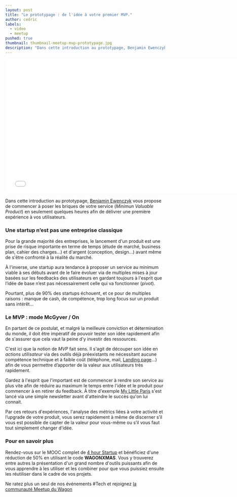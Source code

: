 ```yaml
---
layout: post
title: "Le prototypage : de l'idée à votre premier MVP."
author: cedric
labels:
  - video
  - meetup
pushed: true
thumbnail: thumbnail-meetup-mvp-prototypage.jpg
description: "Dans cette introduction au prototypage, Benjamin Ewenczyk vous propose de commencer à poser les briques de votre service en seulement quelques heures afin de délivrer une première expérience à vos utilisateurs."
---
```


<div class="video-wrapper"><iframe width="750" height="422" src="//www.youtube.com/embed/6PjTA3zxF-c?showinfo=0" frameborder="0" allowfullscreen></iframe></div>

Dans cette introduction au prototypage, [Benjamin Ewenczyk](https://twitter.com/BSE_tw) vous propose de commencer à poser les briques de votre service (*Minimun Valuable Product*) en seulement quelques heures afin de délivrer une première expérience à vos utilisateurs.

### Une startup n’est pas une entreprise classique

Pour la grande majorité des entreprises, le lancement d'un produit est une prise de risque importante en terme de temps (étude de marché, business plan, cahier des charges...) et d'argent (conception, design...) avant même de s'être confronté à la réalité du marché.

À l'inverse, une startup aura tendance à proposer un service au minimum viable à ses débuts avant de le faire évoluer via de multiples mises à jour basées sur les feedbacks des utilisateurs en gardant toujours à l'esprit que l’idée de base n’est pas nécessairement celle qui va fonctionner (*pivot*).

Pourtant, plus de 90% des startups échouent, et ce pour de multiples raisons : manque de cash, de compétence, trop long focus sur un produit sans intérêt...

### Le MVP : mode McGyver / On

En partant de ce postulat, et malgré la meilleure conviction et détermination du monde, il doit être impératif de pouvoir tester son idée rapidement afin de s'assurer que cela vaut la peine d'y investir des ressources.

C'est ici que la notion de *MVP* fait sens. Il s'agit de découper son idée en *actions utilisateur* via des outils déjà préexistants ne nécessitant aucune compétence technique et à faible coût (téléphone, mail, [Landing page](http://www.lewagon.org/blog/the-one-hour-landing-page)...) afin de vous permettre d’apporter de la valeur aux utilisateurs très rapidement.

Gardez à l'esprit que l'important est de commencer à rendre son service au plus vite afin de réduire au maximum le temps entre l'idée et le produit pour commencer à en retirer du feedback. À titre d'exemple [My Little Paris](http://www.mylittleparis.com/) s'est lancé via une simple newsletter avant d'atteindre le succès qu'on lui connait.

Par ces retours d'expériences, l'analyse des métrics liées à votre activité et l’upgrade de votre produit, vous serez rapidement à même de discerner s’il vous est possible de capter de la valeur pour vous-même ou s’il vous faut tout simplement changer d'idée.

### Pour en savoir plus

Rendez-vous sur le MOOC complet de [4 hour Startup](https://www.udemy.com/4hourstartup/) et bénéficiez d'une réduction de 50% en utilisant le code **WAGONXMAS**. Vous y trouverez entre autres la présentation d'un grand nombre d'outils puissants afin de vous apprendre à les utiliser et les combiner pour que vous puissiez ensuite les réutiliser dans le cadre de vos projets.

Ne ratez plus un seul de nos événements #Tech et rejoignez [la communauté Meetup du Wagon](http://www.meetup.com/Le-Wagon-Paris-Coding-Station/)